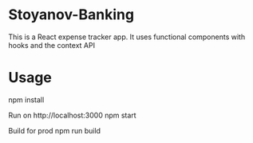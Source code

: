 # Stoyanov-Banking
This is a React expense tracker app. It uses functional components with hooks and the context API

# Usage
npm install

 Run on http://localhost:3000
npm start

Build for prod
npm run build
